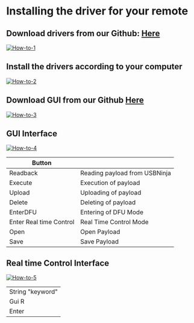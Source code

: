 # Installing the driver for your remote

Download drivers from our Github:  [Here](https://github.com/USBNinjaRRG/USBNinjaProfessional/blob/master/USBninja_Transmiter_driver.rar)
-------------------------

<a href="https://ibb.co/7JyjfMm"><img src="https://i.ibb.co/QFmpgSw/How-to-1.png" alt="How-to-1" border="0"></a>

Install the drivers according to your computer 
-------------------------

<a href="https://ibb.co/jGdN6B6"><img src="https://i.ibb.co/Bjmpzdz/How-to-2.png" alt="How-to-2" border="0"></a>

Download GUI from our Github [Here](https://github.com/USBNinjaRRG/USBNinjaProfessional/blob/master/USBNinja%20PRO.exe)
-------------------------

<a href="https://ibb.co/HhVPPp8"><img src="https://i.ibb.co/1zLXXJW/How-to-3.png" alt="How-to-3" border="0"></a>

GUI Interface
-------------------------

<a href="https://ibb.co/5FFj1kz"><img src="https://i.ibb.co/M661gfj/How-to-4.png" alt="How-to-4" border="0"></a>

|Button| |
|-|-|
|Readback|Reading payload from USBNinja |
|Execute|Execution of payload|
|Upload|Uploading of payload|
|Delete|Deleting of payload||
|EnterDFU|Entering of DFU Mode|
|Enter Real time Control|Real Time Control Mode|
|Open|Open Payload|
|Save|Save Payload|


Real time Control Interface
-----------------------------

<a href="https://ibb.co/wcgHB7Y"><img src="https://i.ibb.co/Y0Q9PXb/How-to-5.jpg" alt="How-to-5" border="0"></a>

| |
|-|
|String "keyword"|
|Gui R|
|Enter|

